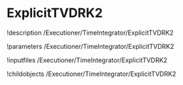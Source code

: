 <!-- MOOSE Documentation Stub: Remove this when content is added. -->

# ExplicitTVDRK2
!description /Executioner/TimeIntegrator/ExplicitTVDRK2

!parameters /Executioner/TimeIntegrator/ExplicitTVDRK2

!inputfiles /Executioner/TimeIntegrator/ExplicitTVDRK2

!childobjects /Executioner/TimeIntegrator/ExplicitTVDRK2

